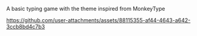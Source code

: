 A basic typing game with the theme inspired from MonkeyType


https://github.com/user-attachments/assets/88115355-af44-4643-a642-3ccb8bd4c7b3


